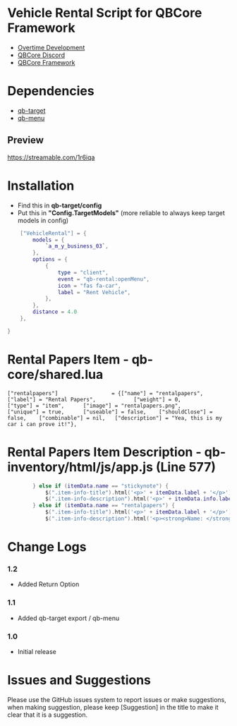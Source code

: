 # Vehicle Rental Script for QBCore Framework

* [Overtime Development](https://discord.gg/MeBxzrGtyY)
* [QBCore Discord](discord.gg/qbcore)
* [QBCore Framework](https://github.com/qbcore-framework)


# Dependencies
* [qb-target](https://github.com/BerkieBb/qb-target)
* [qb-menu](https://github.com/qbcore-framework/qb-menu)

## Preview
https://streamable.com/1r6iqa

# Installation

* Find this in **qb-target/config**
* Put this in **"Config.TargetModels"** (more reliable to always keep target models in config) 
```lua
    ["VehicleRental"] = {
        models = {
            `a_m_y_business_03`,
        },
        options = {
            {
                type = "client",
                event = "qb-rental:openMenu",
                icon = "fas fa-car",
                label = "Rent Vehicle",
            },
        },
        distance = 4.0
    },

}
```
# Rental Papers Item - qb-core/shared.lua

```
["rentalpapers"]				 = {["name"] = "rentalpapers", 					["label"] = "Rental Papers", 			["weight"] = 0, 		["type"] = "item", 		["image"] = "rentalpapers.png", 		["unique"] = true, 		["useable"] = false, 	["shouldClose"] = false, 	["combinable"] = nil, 	["description"] = "Yea, this is my car i can prove it!"},
```
# Rental Papers Item Description - qb-inventory/html/js/app.js (Line 577)

```lua
        } else if (itemData.name == "stickynote") {
            $(".item-info-title").html('<p>' + itemData.label + '</p>')
            $(".item-info-description").html('<p>' + itemData.info.label + '</p>');
        } else if (itemData.name == "rentalpapers") {
            $(".item-info-title").html('<p>' + itemData.label + '</p>')
            $(".item-info-description").html('<p><strong>Name: </strong><span>'+ itemData.info.firstname + '</span></p><p><strong>Last Name: </strong><span>'+ itemData.info.lastname+ '</span></p><p><strong>Plate: </strong><span>'+ itemData.info.plate + '<p><strong>Model: </strong><span>'+ itemData.info.model +'</span></p>');
```
# Change Logs

### 1.2
* Added Return Option 

### 1.1
* Added qb-target export / qb-menu

### 1.0
* Initial release

# Issues and Suggestions
Please use the GitHub issues system to report issues or make suggestions, when making suggestion, please keep [Suggestion] in the title to make it clear that it is a suggestion.

